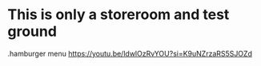 # This is only a storeroom and test ground
.hamburger menu
https://youtu.be/ldwlOzRvYOU?si=K9uNZrzaRS5SJOZd

